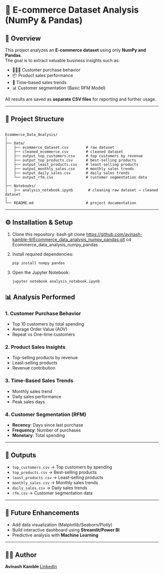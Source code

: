 # 🛒 E-commerce Dataset Analysis (NumPy & Pandas)

## 📌 Overview
This project analyzes an **E-commerce dataset** using only **NumPy and Pandas**.  
The goal is to extract valuable business insights such as:
- 🧑‍🤝‍🧑 Customer purchase behavior  
- 📦 Product sales performance  
- 📅 Time-based sales trends  
- 📊 Customer segmentation (Basic RFM Model)  

All results are saved as **separate CSV files** for reporting and further usage.

---

## 📂 Project Structure
```

Ecommerce_Data_Analysis/
│
├── Data/
│   ├── ecommerce_dataset.csv        # raw dataset
│   ├── cleaned_ecommerce.csv        # cleaned dataset
│   ├── output_top_customers.csv     # top customers by revenue
│   ├── output_top_products.csv      # best-selling products
│   ├── output_least_products.csv    # least-selling products
│   ├── output_monthly_sales.csv     # monthly sales trends
│   ├── output_daily_sales.csv       # daily sales trends
│   └── output_rfm.csv               # customer segmentation data
│
├── Notebooks/
│   ├── analysis_notebook.ipynb       # cleaning raw dataset → cleaned dataset
│
└── README.md                        # project documentation

````

---

## ⚙️ Installation & Setup
1. Clone this repository:
     bash
   git clone https://github.com/avinash-kamble-9/Ecommerce_data_analysis_numpy_pandas.git
   cd Ecommerce_data_analysis_numpy_pandas

2. Install required dependencies:

   ```bash
   pip install numpy pandas
   ```

3. Open the Jupyter Notebook:

   ```bash
   jupyter notebook analysis_notebook.ipynb
   ```



## 📊 Analysis Performed

### 1. Customer Purchase Behavior

* Top 10 customers by total spending
* Average Order Value (AOV)
* Repeat vs One-time customers

### 2. Product Sales Insights

* Top-selling products by revenue
* Least-selling products
* Revenue contribution

### 3. Time-Based Sales Trends

* Monthly sales trend
* Daily sales performance
* Peak sales days

### 4. Customer Segmentation (RFM)

* **Recency**: Days since last purchase
* **Frequency**: Number of purchases
* **Monetary**: Total spending

---

## 📑 Outputs

* `top_customers.csv` → Top customers by spending
* `top_products.csv` → Best-selling products
* `least_products.csv` → Least-selling products
* `monthly_sales.csv` → Monthly sales trends
* `daily_sales.csv` → Daily sales trends
* `rfm.csv` → Customer segmentation data

---

## 🚀 Future Enhancements

* Add data visualization (Matplotlib/Seaborn/Plotly)
* Build interactive dashboard using **Streamlit/Power BI**
* Predictive analysis with **Machine Learning**

---

## 👨‍💻 Author

**Avinash Kamble**
[LinkedIn](https://www.linkedin.com/in/avinashzz)

